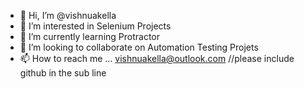 - 👋 Hi, I’m @vishnuakella
- 👀 I’m interested in Selenium Projects
- 🌱 I’m currently learning Protractor
- 💞️ I’m looking to collaborate on Automation Testing Projets 
- 📫 How to reach me ... vishnuakella@outlook.com //please include github in the sub line

<!---
vishnuakella/vishnuakella is a ✨ special ✨ repository because its `README.md` (this file) appears on your GitHub profile.
You can click the Preview link to take a look at your changes.
--->
